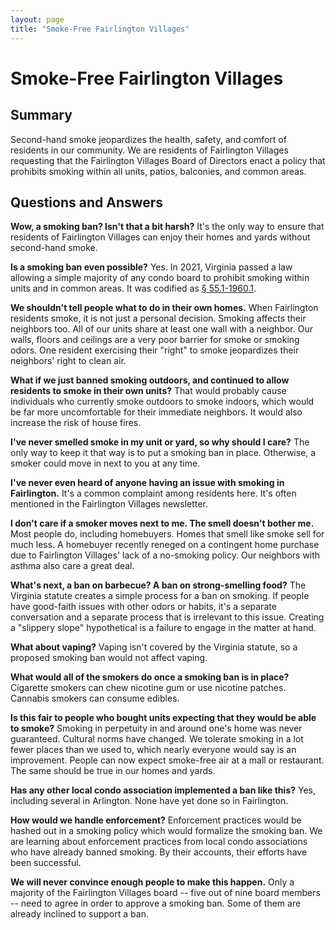 ```yaml
---
layout: page
title: "Smoke-Free Fairlington Villages"
---
```


<link rel="stylesheet" type="text/css" href="css/github-markdown.css">
<link rel="shortcut icon" href="images/favicon.png" type="image/x-icon">

# Smoke-Free Fairlington Villages

## Summary

Second-hand smoke jeopardizes the health, safety, and comfort of residents in our community. We are residents of Fairlington Villages requesting that the Fairlington Villages Board of Directors enact a policy that prohibits smoking within all units, patios, balconies, and common areas.

## Questions and Answers

**Wow, a smoking ban? Isn't that a bit harsh?**
It's the only way to ensure that residents of Fairlington Villages can enjoy their homes and yards without second-hand smoke.

**Is a smoking ban even possible?**
Yes. In 2021, Virginia passed a law allowing a simple majority of any condo board to prohibit smoking within units and in common areas. It was codified as [§ 55.1-1960.1](https://law.lis.virginia.gov/vacode/title55.1/chapter19/section55.1-1960.1/).

**We shouldn't tell people what to do in their own homes.**
When Fairlington residents smoke, it is not just a personal decision. Smoking affects their neighbors too. All of our units share at least one wall with a neighbor. Our walls, floors and ceilings are a very poor barrier for smoke or smoking odors. One resident exercising their "right" to smoke jeopardizes their neighbors' right to clean air.

**What if we just banned smoking outdoors, and continued to allow residents to smoke in their own units?**
That would probably cause individuals who currently smoke outdoors to smoke indoors, which would be far more uncomfortable for their immediate neighbors. It would also increase the risk of house fires.

**I've never smelled smoke in my unit or yard, so why should I care?**
The only way to keep it that way is to put a smoking ban in place. Otherwise, a smoker could move in next to you at any time.

**I've never even heard of anyone having an issue with smoking in Fairlington.**
It's a common complaint among residents here. It's often mentioned in the Fairlington Villages newsletter.

**I don't care if a smoker moves next to me. The smell doesn't bother me.**
Most people do, including homebuyers. Homes that smell like smoke sell for much less. A homebuyer recently reneged on a contingent home purchase due to Fairlington Villages' lack of a no-smoking policy. Our neighbors with asthma also care a great deal.

**What's next, a ban on barbecue? A ban on strong-smelling food?**
The Virginia statute creates a simple process for a ban on smoking. If people have good-faith issues with other odors or habits, it's a separate conversation and a separate process that is irrelevant to this issue. Creating a "slippery slope" hypothetical is a failure to engage in the matter at hand.

**What about vaping?**
Vaping isn't covered by the Virginia statute, so a proposed smoking ban would not affect vaping.

**What would all of the smokers do once a smoking ban is in place?**
Cigarette smokers can chew nicotine gum or use nicotine patches. Cannabis smokers can consume edibles.

**Is this fair to people who bought units expecting that they would be able to smoke?**
Smoking in perpetuity in and around one's home was never guaranteed. Cultural norms have changed. We tolerate smoking in a lot fewer places than we used to, which nearly everyone would say is an improvement. People can now expect smoke-free air at a mall or restaurant. The same should be true in our homes and yards.

**Has any other local condo association implemented a ban like this?**
Yes, including several in Arlington. None have yet done so in Fairlington.

**How would we handle enforcement?**
Enforcement practices would be hashed out in a smoking policy which would formalize the smoking ban. We are learning about enforcement practices from local condo associations who have already banned smoking. By their accounts, their efforts have been successful.

**We will never convince enough people to make this happen.**
Only a majority of the Fairlington Villages board -- five out of nine board members -- need to agree in order to approve a smoking ban. Some of them are already inclined to support a ban.